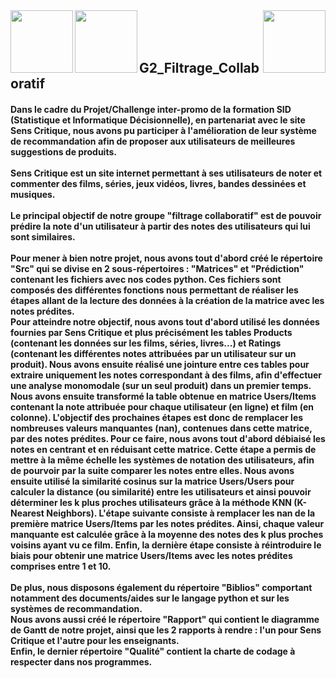 <img align="left" width="100" src="http://departement-math.univ-tlse3.fr/medias/photo/logosidbigdata_1518444334675-png?ID_FICHE=301126">
<img align="left" width="100" src="https://upload.wikimedia.org/wikipedia/fr/a/a4/Logo_UT3.jpg">
<img align="right" width="100" src="https://www.senscritique.com/senscritique.png">
<br />
<br />
<br />
<h2>G2_Filtrage_Collaboratif</h2>
<h4>Dans le cadre du Projet/Challenge inter-promo de la formation SID (Statistique et Informatique Décisionnelle), en partenariat avec le site Sens Critique, nous avons pu participer à l'amélioration de leur système de recommandation afin de proposer aux utilisateurs de meilleures suggestions de produits.
<br />
<br />
Sens Critique est un site internet permettant à ses utilisateurs de noter et commenter des films, séries, jeux vidéos, livres, bandes dessinées et musiques.
<br />
<br />
Le principal objectif de notre groupe "filtrage collaboratif" est de pouvoir prédire la note d'un utilisateur à partir des notes des utilisateurs qui lui sont similaires.
<br />
<br />
Pour mener à bien notre projet, nous avons tout d'abord créé le répertoire "Src" qui se divise en 2 sous-répertoires : "Matrices" et "Prédiction" contenant les fichiers avec nos codes python. Ces fichiers sont composés des différentes fonctions nous permettant de réaliser les étapes allant de la lecture des données à la création de la matrice avec les notes prédites.
<br />
Pour atteindre notre objectif, nous avons tout d'abord utilisé les données fournies par Sens Critique et plus précisément les tables Products (contenant les données sur les films, séries, livres...) et Ratings (contenant les différentes notes attribuées par un utilisateur sur un produit). Nous avons ensuite réalisé une jointure entre ces tables pour extraire uniquement les notes correspondant à des films, afin d'effectuer une analyse monomodale (sur un seul produit) dans un premier temps. Nous avons ensuite transformé la table obtenue en matrice Users/Items contenant la note attribuée pour chaque utilisateur (en ligne) et film (en colonne). L'objectif des prochaines étapes est donc de remplacer les nombreuses valeurs manquantes (nan), contenues dans cette matrice, par des notes prédites. Pour ce faire, nous avons tout d'abord débiaisé les notes en centrant et en réduisant cette matrice. Cette étape a permis de mettre à la même échelle les systèmes de notation des utilisateurs, afin de pourvoir par la suite comparer les notes entre elles. Nous avons ensuite utilisé la similarité cosinus sur la matrice Users/Users pour calculer la distance (ou similarité) entre les utilisateurs et ainsi pouvoir déterminer les k plus proches utilisateurs grâce à la méthode KNN (K-Nearest Neighbors). L'étape suivante consiste à remplacer les nan de la première matrice Users/Items par les notes prédites. Ainsi, chaque valeur manquante est calculée grâce à la moyenne des notes des k plus proches voisins ayant vu ce film. Enfin, la dernière étape consiste à réintroduire le biais pour obtenir une matrice Users/Items avec les notes prédites comprises entre 1 et 10.
<br />
<br />
De plus, nous disposons également du répertoire "Biblios" comportant notamment des documents/aides sur le langage python et sur les systèmes de recommandation.
<br />
Nous avons aussi créé le répertoire "Rapport" qui contient le diagramme de Gantt de notre projet, ainsi que les 2 rapports à rendre : l'un pour Sens Critique et l'autre pour les enseignants.
<br />
Enfin, le dernier répertoire "Qualité" contient la charte de codage à respecter dans nos programmes.
</h4>
